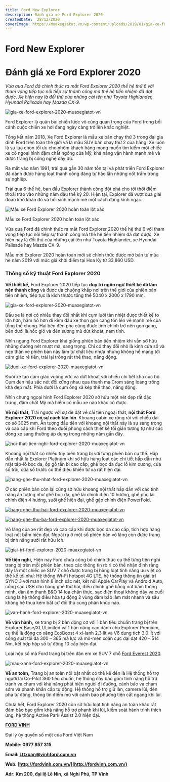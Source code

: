```yaml
---
title: Ford New Explorer
description: Đánh giá xe Ford Explorer 2020
createdDate:  28/12/2020
coverImage: https://muaxegiatot.vn/wp-content/uploads/2019/01/gia-xe-ford-explorer-2020-muaxegiatot-vn.jpg
---
```

# Ford New Explorer

# Đánh giá xe Ford Explorer 2020

_Vừa qua Ford đã chính thức ra mắt Ford Explorer 2020 thế hệ thứ 6 với tham vọng tiếp tục nối tiếp sự thành công mà thế hệ tiền nhiệm đã đạt được. Xe hiện nay là đối thủ của những cái tên như Toyota Highlander, Hyundai Palisade hay Mazda CX-9._

![gia-xe-ford-explorer-2020-muaxegiatot-vn](https://muaxegiatot.vn/wp-content/uploads/2019/01/gia-xe-ford-explorer-2020-muaxegiatot-vn.jpg)

Ford Explorer là quân bài chiến lược vô cùng quan trọng của Ford trong bối cảnh cuộc chiến xe hơi đang ngày càng trở lên khắc nghiệt.

Tổng kết năm 2018, Xe Ford Explorer là mẫu xe bán chạy thứ 3 trong đại gia đình Ford trên toàn thế giới và là mẫu SUV bán chạy thứ 2 của hãng. Xe luôn là sự lựa chọn tối ưu cho nhóm khách hàng mong muốn tìm kiếm một chiếc xe có ngoại hình đậm chất ngông của Mỹ, khả năng vận hành mạnh mẽ và được trang bị công nghệ đầy đủ.

Ra mắt vào năm 1991, trải qua gần 30 năm tồn tại và phát triển Ford Explorer đã dành được hàng loạt thành công đáng tự hào lẫn những nốt trầm trong sự nghiệp.

Trải qua 6 thế hệ, ban đầu Explorer thành công đột phá cho tới thời điểm thoái trào vào những năm đầu thế kỷ 20. Hiện tại, Explorer đã vượt qua giai đoạn khó khăn đó và hồi sinh mạnh mẽ một cách đáng kinh ngạc.

![Mẫu xe Ford Explorer 2020 hoàn toàn lột xác](https://muaxegiatot.vn/wp-content/uploads/2019/01/dau-xe-ford-explorer-2020-muaxegiatot-vn.jpg "Mẫu xe Ford Explorer 2020 hoàn toàn lột xác")

Mẫu xe Ford Explorer 2020 hoàn toàn lột xác

Vừa qua Ford đã chính thức ra mắt Ford Explorer 2020 thế hệ thứ 6 với tham vọng tiếp tục nối tiếp sự thành công mà thế hệ tiền nhiệm đã đạt được. Xe hiện nay là đối thủ của những cái tên như Toyota Highlander, xe Hyundai Palisade hay Mazda CX-9.

Mẫu mới Explorer 2020 hoàn toàn mới sẽ chính thức được mở bán từ mùa hè năm 2019 với mức giá khởi điểm tại Hoa Kỳ từ 33,860 USD.

### Thông số kỹ thuật Ford Explorer 2020
**Về thiết kế,** Ford Explorer 2020 tiếp tục **duy trì ngôn ngữ thiết kế đã làm nên thành công** và được ưa chuộng khắp nơi trên thế giới của phiên bản tiền nhiệm, tiếp tục là kích thước tổng thể 5040 x 2000 x 1790 mm.

![gia-xe-ford-explorer-2020-muaxegiatot-vn](https://muaxegiatot.vn/wp-content/uploads/2019/01/gia-xe-ford-explorer-2020-muaxegiatot-vn.jpg)

Đầu xe là nơi có nhiều thay đổi nhất khi cụm lưới tản nhiệt được thiết kế to lớn hơn, hầm hố hơn đi kèm đầu xe thon gọn càng tôn lên vẻ mạnh mẽ của tổng thể chung. Hai bên đèn pha cũng được tinh chỉnh trở nên gọn gàng, bên dưới là hốc gió và đèn sương mù dứt khoát, nam tính.

Nhìn ngang Ford Explorer khá giống phiên bản tiền nhiệm khi vẫn sở hữu những đường nét mượt mà, sang trọng. Chỉ có thay đổi nhỏ là kính cửa sổ và nẹp thân xe phiên bản này làm từ chất liệu nhựa nhưng không hề mang tới cảm giác rẻ tiền, trái lại trông rất thể thao, năng động.

![duoi-xe-ford-explorer-2020-muaxegiatot-vn](https://muaxegiatot.vn/wp-content/uploads/2019/01/duoi-xe-ford-explorer-2020-muaxegiatot-vn.jpg)

Đuôi xe tạo cảm giác vuông vức và dứt khoát với nhiều chi tiết khá cục bộ. Cụm đèn hậu sắc nét đối xứng nhau qua thanh mạ Crom sáng loáng trông khá đẹp mắt. Phía dưới là cụm ống xả kép thể thao, năng động.

Nhìn chung ngoại hình Ford Explorer 2020 sở hữu một nét đẹp rất đặc trưng, đậm chất Mỹ mà hiếm có mẫu xe nào khác có được.

**Về nội thất,** Trái ngược với sự dè dặt về cải tiến ngoại thất, **nội thất Ford Explorer 2020 có sự cách tân lớn**. Khoang cabin xe rộng rãi với chiều dài cơ sở 3025 mm. Ấn tượng đầu tiên với khoang nội thất này là sự sang trọng và cao cấp khi Ford theo đuổi phong cách thiết kế tối giản tương tự như các dòng xe sang thường áp dụng trong những năm gần đây.

![noi-that-tien-nghi-ford-explorer-2020-muaxegiatot-vn](https://muaxegiatot.vn/wp-content/uploads/2019/01/noi-that-tien-nghi-ford-explorer-2020-muaxegiatot-vn.jpg)

Khoang nội thất có nhiều tùy biến trang bị với từng phiên bản cụ thể. Hấp dẫn nhất là Explorer Platinum khi sở hữu hàng loạt các chi tiết hấp dẫn như mặt táp-lô bọc da, ốp gỗ tần bì cao cấp, ghế bọc da đục lỗ kim cương, cửa sổ trời, cửa sổ trước có thể điều khiển từ xa rất hiện đại.

![hang-ghe-thu-nhat-ford-explorer-2020-muaxegiatot-vn](https://muaxegiatot.vn/wp-content/uploads/2019/01/hang-ghe-thu-nhat-ford-explorer-2020-muaxegiatot-vn.jpg)

Ở các phiên bản còn lại cũng sở hữu khoang nội thất hấp dẫn với các tính năng ấn tượng như ghế bọc da, ghế lái chỉnh điện 10 hướng, ghế phụ lái chỉnh điện 4 hướng, sưởi ghế hiện đại, ghế gập chỉnh điện PowerFold.

[![hang-ghe-thu-hai-ford-explorer-2020-muaxegiatot-vn](https://muaxegiatot.vn/wp-content/uploads/2019/01/hang-ghe-thu-hai-ford-explorer-2020-muaxegiatot-vn.jpg)](https://muaxegiatot.vn/chi-tiet-xe-ford-explorer-2020.html/hang-ghe-thu-hai-ford-explorer-2020-muaxegiatot-vn)

[![hang-ghe-thu-ba-ford-explorer-2020-muaxegiatot-vn](https://muaxegiatot.vn/wp-content/uploads/2019/01/hang-ghe-thu-ba-ford-explorer-2020-muaxegiatot-vn.jpg)](https://muaxegiatot.vn/chi-tiet-xe-ford-explorer-2020.html/hang-ghe-thu-ba-ford-explorer-2020-muaxegiatot-vn)

Vô lăng của xe rất đẹp và cao cấp khi được bọc da cao cấp, tích hợp hàng loạt nút bấm hiện đại. Ngoài ra ở một số phiên bản vô lăng còn được trang bị tính năng sưởi rất hữu ích.

![giai-tri-ford-explorer-2020-muaxegiatot-vn](https://muaxegiatot.vn/wp-content/uploads/2019/01/giai-tri-ford-explorer-2020-muaxegiatot-vn.jpg)

**Về tiện nghi,** Hiện nay Ford chưa công bố chính thức cụ thể từng tiện nghi trang bị trên mỗi phiên bản, theo các thông tin rò rỉ có thể nhận định rằng đây là một chiếc xe SUV 7 chỗ được trang bị hàng loạt tính năng ưu việt có thể kể tới như: Hệ thống Wi-Fi hotspot 4G LTE, hệ thống thông tin giải trí SYNC 3 với màn hình 8 inch sắc nét, kết nối Apple CarPlay và Android Auto, cổng sạc USB cho hàng ghế thứ hai, điều chỉnh ghế bằng nút bấm thông minh, dàn âm thanh B&O 14 loa chân thực, sạc điện thoại không dây và cuối cùng là hệ thống điều hòa tự động 2 vùng đảm bảo làm mát nhanh và sâu không hề thua kém bất cứ đối thủ cùng phân khúc nào.

![van-hanh-ford-explorer-2020-muaxegiatot-vn](https://muaxegiatot.vn/wp-content/uploads/2019/01/van-hanh-ford-explorer-2020-muaxegiatot-vn.jpg)

**Về vận hành,** xe trang bị 2 bản động cơ với 1 bản tiêu chuẩn trang bị trên Explorer Base/XLT/Limited và 1 bản nâng cao dành cho Explorer Premium, cụ thể là động cơ xăng EcoBoost 4 xi-lanh 2,3 lít và V6 dung tích 3.0 lít với công suất tối đa 300 – 365 mã lực và mô-men xoắn cực đại đạt 420 – 514 Nm, kết hợp hộp số tự động 10 cấp hiện đại.

Loai hộp số mà Ford trang bị trên đàn em xe SUV 7 chỗ [Ford Everest 2020](http://fordvinh.com.vn/phien-ban/ford-new-everest-trend-2-0l-4x2-at "Giá xe Ford Everest 2020").

![mau-xanh-ford-explorer-2020-muaxegiatot-vn](https://muaxegiatot.vn/wp-content/uploads/2019/01/mau-xanh-ford-explorer-2020-muaxegiatot-vn.jpg)

**Về an toàn,** Trang bị an toàn nổi bật nhất có thể kể đến là Hệ thống hỗ trợ người lái Co-Pilot 360 tiêu chuẩn, hệ thống này bao gồm tính năng hỗ trợ tránh va chạm với khả năng phát hiện người đi đường, cảnh báo va chạm sớm và phanh khẩn cấp tự động. Hệ thống hỗ trợ giữ làn, camera lùi, đèn pha tự động, thông tin điểm mù với cảnh báo phương tiện cắt ngang khi lùi.

Chưa hết, Ford Explorer 2020 còn sở hữu loạt tính năng an toàn khác rất đảm bảo bao gồm khả năng hỗ trợ phanh khi lùi, kiểm soát hành trình thích ứng, hệ thống Active Park Assist 2.0 hiện đại.

[**FORD VINH**](http://fordvinh.com.vn/)

Đại lý ủy quyền số một của Ford Việt Nam

**Mobile: 0977 857 315**

**Email: Lttxuan@vinhford.com.vn**

**Web: [http://fordvinh.com.vn/](http://fordvinh.com.vn/)**

**Adr: Km 200, đại lộ Lê Nin, xã Nghi Phú, TP Vinh**